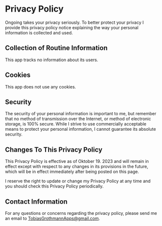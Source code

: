# Privacy Policy

Ongoing takes your privacy seriously. To better protect your privacy I provide this privacy policy notice explaining the way your personal information is collected and used.

## Collection of Routine Information

This app tracks no information about its users.

## Cookies

This app does not use any cookies.

## Security

The security of your personal information is important to me, but remember that no method of transmission over the Internet, or method of electronic storage, is 100% secure. While I strive to use commercially acceptable means to protect your personal information, I cannot guarantee its absolute security.

## Changes To This Privacy Policy

This Privacy Policy is effective as of Oktober 19. 2023 and will remain in effect except with respect to any changes in its provisions in the future, which will be in effect immediately after being posted on this page.

I reserve the right to update or change my Privacy Policy at any time and you should check this Privacy Policy periodically.

## Contact Information

For any questions or concerns regarding the privacy policy, please send me an email to TobiasGrothmannApps@gmail.com.
